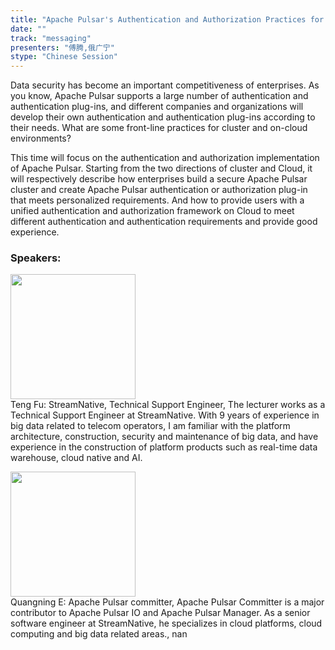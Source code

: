 ```yaml
---
title: "Apache Pulsar's Authentication and Authorization Practices for Clusters and Cloud"
date: "" 
track: "messaging"
presenters: "傅腾,俄广宁"
stype: "Chinese Session"
---
```

Data security has become an important competitiveness of enterprises. As you know, Apache Pulsar supports a large number of authentication and authentication plug-ins, and different companies and organizations will develop their own authentication and authentication plug-ins according to their needs. What are some front-line practices for cluster and on-cloud environments?

This time will focus on the authentication and authorization implementation of Apache Pulsar. Starting from the two directions of cluster and Cloud, it will respectively describe how enterprises build a secure Apache Pulsar cluster and create Apache Pulsar authentication or authorization plug-in that meets personalized requirements. And how to provide users with a unified authentication and authorization framework on Cloud to meet different authentication and authentication requirements and provide good experience.
 ### Speakers: 
 <img src="images/speaker/1216.png" width="200" /><br>Teng Fu: StreamNative, Technical Support Engineer, The lecturer works as a Technical Support Engineer at StreamNative.
With 9 years of experience in big data related to telecom operators, I am familiar with the platform architecture, construction, security and maintenance of big data, and have experience in the construction of platform products such as real-time data warehouse, cloud native and AI.

 <img src="images/speaker/1216_2.png" width="200" /><br>Quangning E: Apache Pulsar committer, Apache Pulsar Committer is a major contributor to Apache Pulsar IO and Apache Pulsar Manager. As a senior software engineer at StreamNative, he specializes in cloud platforms, cloud computing and big data related areas., nan

 